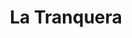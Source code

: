 ---
title: "La Tranquera"
url: /ciudad-autonoma-de-buenos-aires/la-tranquera-avenida-pedro-goyena/
shop: charcutería
---